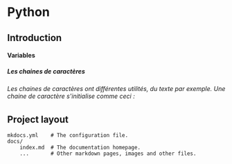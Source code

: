 # Python



## Introduction

#### Variables
##### Les chaines de caractères
###### Les chaines de caractères ont différentes utilités, du texte par exemple. Une chaine de caractère s'initialise comme ceci :



## Project layout

    mkdocs.yml    # The configuration file.
    docs/
        index.md  # The documentation homepage.
        ...       # Other markdown pages, images and other files.
